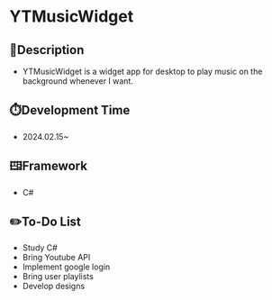# YTMusicWidget

## 📘Description
- YTMusicWidget is a widget app for desktop to play music on the background whenever I want.

## ⏱️Development Time
- 2024.02.15~

## 🖽Framework
- C#

## ✏️To-Do List
- Study C#
- Bring Youtube API
- Implement google login
- Bring user playlists
- Develop designs
